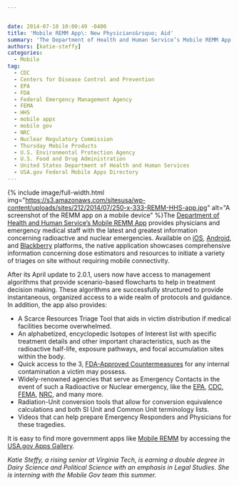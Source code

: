 ```yaml
---


date: 2014-07-10 10:00:49 -0400
title: 'Mobile REMM App\: New Physicians&rsquo; Aid'
summary: 'The Department of Health and Human Service’s Mobile REMM App provides physicians and emergency medical staff with the latest and greatest information concerning radioactive and nuclear emergencies. Available on iOS, Android, and Blackberry platforms, the native application showcases comprehensive information concerning dose estimators'
authors: [katie-steffy]
categories:
  - Mobile
tag:
  - CDC
  - Centers for Disease Control and Prevention
  - EPA
  - FDA
  - Federal Emergency Management Agency
  - FEMA
  - HHS
  - mobile apps
  - mobile gov
  - NRC
  - Nuclear Regulatory Commission
  - Thursday Mobile Products
  - U.S. Environmental Protection Agency
  - U.S. Food and Drug Administration
  - United States Department of Health and Human Services
  - USA.gov Federal Mobile Apps Directory
---
```



{% include image/full-width.html img="https://s3.amazonaws.com/sitesusa/wp-content/uploads/sites/212/2014/07/250-x-333-REMM-HHS-app.jpg" alt="A screenshot of the REMM app on a mobile device" %}The [Department of Health and Human Service’s  Mobile REMM App](http://www.remm.nlm.gov/downloadmremm.htm) provides physicians and emergency medical staff with the latest and greatest information concerning radioactive and nuclear emergencies. Available on [iOS](https://itunes.apple.com/us/app/mobile-remm-radiation-emergency/id372600451?mt=8), [Android](https://play.google.com/store/apps/details?id=gov.nih.nlm.sis.remm), and [Blackberry](http://appworld.blackberry.com/webstore/content/45722/?lang=en&countrycode=US) platforms, the native application showcases comprehensive information concerning dose estimators and resources to initiate a variety of triages on site without requiring mobile connectivity.

After its April update to 2.0.1, users now have access to management algorithms that provide scenario-based flowcharts to help in treatment decision making. These algorithms are successfully structured to provide instantaneous, organized access to a wide realm of protocols and guidance. In addition, the app also provides:

  * A Scarce Resources Triage Tool that aids in victim distribution if medical facilities become overwhelmed.
  * An alphabetized, encyclopedic Isotopes of Interest list with specific treatment details and other important characteristics, such as the radioactive half-life, exposure pathways, and focal accumulation sites within the body.
  * Quick access to the 3, [FDA-Approved Countermeasures](http://www.fda.gov/Drugs/EmergencyPreparedness/BioterrorismandDrugPreparedness/ucm063807.htm) for any internal contamination a victim may possess.
  * Widely-renowned agencies that serve as Emergency Contacts in the event of such a Radioactive or Nuclear emergency, like the [EPA](http://www.epa.gov/rpdweb00/rert/), [CDC](http://emergency.cdc.gov/radiation/), [FEMA](http://www.fema.gov/radiological-emergency-preparedness-program), [NRC](http://www.nrc.gov/about-nrc/emerg-preparedness.html), and many more.
  * Radiation-Unit conversion tools that allow for conversion equivalence calculations and both SI Unit and Common Unit terminology lists.
  * Videos that can help prepare Emergency Responders and Physicians for these tragedies.

It is easy to find more government apps like [Mobile REMM](http://www.remm.nlm.gov/downloadmremm.htm) by accessing the [USA.gov Apps Gallery](http://apps.usa.gov).

 _Katie Steffy, a rising senior at Virginia Tech, is earning a double degree in Dairy Science and Political Science with an emphasis in Legal Studies. She is interning with the Mobile Gov team this summer._